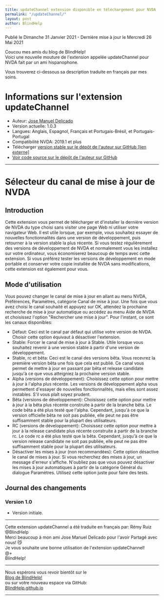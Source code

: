 ```yaml
---
title: updateChannel extension disponible en téléchargement pour NVDA
permalink: "/updateChannel/"
layout: post
author: BlindHelp
---
```


<footer>Publié le Dimanche 31 Janvier 2021 - Dernière mise à jour le Mercredi 26 Mai 2021</footer>


Coucou mes amis du blog de BlindHelp!    
Voici une nouvelle mouture de l'extension appelée updateChannel pour NVDA fait  par un ami hispanophone.    

Vous trouverez ci-dessous sa description traduite en français par mes soins.    


# Informations sur l'extension updateChannel #

* Auteur: <span lang="es">[Jose Manuel Delicado](mailto:jm.delicado@nvda.es)</span>
* Version actuelle: 1.0.3
* Langues: Anglais, Espagnol, Français et Portugais-Brésil,  et Portugais-Portugal
* Compatibilité NVDA: 2019.1 et plus
* Télécharger [version stable sur le dépôt de l'auteur sur GitHub [lien externe]](https://nvda.es/files/get.php?file=updatechannel)
* [Voir code source sur le dépôt de l'auteur sur GitHub](https://github.com/nvda-es/updateChannel)

---

# Sélecteur du canal de mise à jour de NVDA

## Introduction

Cette extension vous permet de télécharger et d'installer la dernière version de NVDA du type choisi sans visiter une page Web ni utiliser votre navigateur Web. Il est utile lorsque, par exemple, vous souhaitez essayer de nouvelles fonctionnalités dans une version de développement, puis retourner  à la version stable la plus récente. Si vous testez régulièrement des versions de développement de NVDA et normalement vous les installez sur votre ordinateur, vous économiserez beaucoup de temps avec cette extension. Si vous préférez tester les versions de développement en mode portable et conserver votre copie installée de NVDA sans modifications, cette extension est également pour vous.

## Mode d'utilisation

Vous pouvez changer le canal de mise à jour en allant au menu NVDA, Préférences, Paramètres, catégorie Canal de mise à jour. Une fois que vous avez choisi le canal souhaité et appuyez sur OK, attendez la prochaine  recherche de mise à jour automatique ou accédez au menu Aide de NVDA et choisissez l'option "Rechercher une mise à jour". Pour l'instant, ce sont les canaux disponibles:

* Défaut: Ceci est le canal par défaut qui utilise votre version de NVDA. Choisir cette option équivaut à désactiver l'extension.
* Stable: Forcer le canal de mise à jour à Stable. Utile lorsque vous souhaitez revenir à une version stable à partir d'une version de développement.
* Stable, rc et bêta: Ceci est le canal des versions bêta. Vous recevrez la première version bêta une fois que cela est publié. Ce canal vous permet de mettre à jour en passant  par bêta et release candidate jusqu'à ce que vous atteigniez la prochaine version stable.
* Alpha (versions de développement): Choisissez cette option pour mettre à jour à l'alpha plus récente. Les versions de développement alpha vous permettent d'essayer de nouvelles fonctionnalités, mais elles sont assez instables. S'il vous plaît soyez prudent.
* Bêta (versions de développement): Choisissez cette option pour mettre à jour à la bêta plus récente construite à partir de la branche bêta. Le code bêta a été plus testé que l'alpha. Cependant, jusqu'à ce que la version officielle bêta ne soit pas publiée, elle peut ne pas être suffisamment stable pour la plupart des utilisateurs.
* RC (versions de développement): Choisissez cette option pour mettre à jour à la release candidate plus récente construite à partir de la branche rc. Le code rc a été plus testé que la bêta. Cependant, jusqu'à ce que la version  release candidate ne soit pas publiée, elle peut ne pas être suffisamment stable pour la plupart des utilisateurs.
* Désactiver les mises à jour (non recommandées): Cette option désactive le canal de mises à jour. Si vous recherchez des mises à jour, un message d'erreur s'affiche. N'oubliez pas que vous pouvez désactiver les mises à jour automatiques à partir de la catégorie Général du dialogue Paramètres. Utilisez cette option juste pour faire des tests.

## Journal des changements

### Version 1.0

* Version initiale.

---

Cette extension updateChannel a été traduite en français par: Rémy Ruiz @BlindHelp     
Merci beaucoup à mon ami <span lang="es">Jose Manuel Delicado</span> pour l'avoir Partagé avec nous! 😼    
Je vous souhaite une bonne utilisation de l'extension updateChannel!    
@+    
BlindHelp!    

---

Nous espérons vous revoir bientôt sur le      
[Blog de BlindHelp!](http://blindhelp.blogspot.fr/)                    
ou sur  votre nouveau espace via GitHub:                     
[BlindHelp.github.io](https://blindhelp.github.io)                    

---